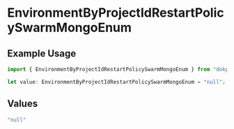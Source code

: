 # EnvironmentByProjectIdRestartPolicySwarmMongoEnum

## Example Usage

```typescript
import { EnvironmentByProjectIdRestartPolicySwarmMongoEnum } from "dokploy-sdk/models/operations";

let value: EnvironmentByProjectIdRestartPolicySwarmMongoEnum = "null";
```

## Values

```typescript
"null"
```